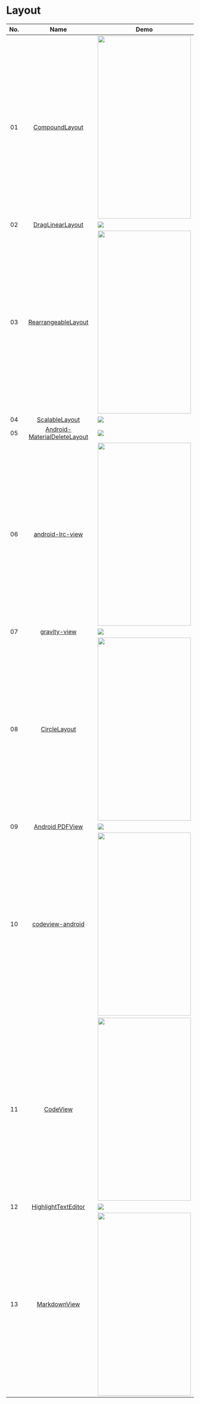 Layout
======================
No. | Name | Demo
:---: | :---: | ---
01| [CompoundLayout](https://github.com/Jaouan/CompoundLayout) | <img src="https://github.com/Jaouan/CompoundLayout/raw/master/art/demo.gif" width="250" height="490">
02| [DragLinearLayout](https://github.com/justasm/DragLinearLayout) | ![](https://github.com/justasm/DragLinearLayout/raw/master/sample/sample_in_action.gif)
03| [RearrangeableLayout](https://github.com/rajasharan/RearrangeableLayout) | <img src="https://github.com/rajasharan/RearrangeableLayout/raw/master/screencast.gif" width="250" height="490">
04| [ScalableLayout](https://github.com/ssomai/ScalableLayout) | ![](https://camo.githubusercontent.com/9561aef7d7c3bd3e6afefc5daf9ec08467e28674/68747470733a2f2f7261772e6769746875622e636f6d2f73736f6d61692f5363616c61626c654c61796f75742f6d61737465722f696d616765732f736c5f30315f6d61696e2e6a7067)
05| [Android-MaterialDeleteLayout](https://github.com/android-cjj/Android-MaterialDeleteLayout) | ![](https://camo.githubusercontent.com/490039a4bea1e9a298d83ae344d124c872620ea6/68747470733a2f2f6431337961637572716a676172612e636c6f756466726f6e742e6e65742f75736572732f3734373835372f73637265656e73686f74732f323234353632362f5f5f5f5f2e6769663f7261773d74727565)
06| [android-lrc-view](https://github.com/douzifly/android-lrc-view) | <img src="https://camo.githubusercontent.com/35fcc5113ec954429e5e9cf4f0f71a88b13a9c42/68747470733a2f2f7261772e6769746875622e636f6d2f646f757a69666c792f416e64726f69642d4c7263566965772f333165343063653061326337646236666466376539303666653065346637656136316433623464302f736e6170312e6a706567" width="250" height="490">
07| [gravity-view](https://github.com/gofynd/gravity-view) | ![](https://camo.githubusercontent.com/ae7e72c9757a860d15d168bc3708902a2532a8cb/687474703a2f2f696d672e796f75747562652e636f6d2f76692f49724e722d4a31733866382f302e6a7067)
08| [CircleLayout](https://github.com/francoiscampbell/CircleLayout) | <img src="https://camo.githubusercontent.com/ae523a379990711316bf1c4b17518697cd633e1c/68747470733a2f2f692e696d6775722e636f6d2f6839307338396d2e706e67" width="250" height="490">
09| [Android PDFView](https://github.com/JoanZapata/android-pdfview) | ![](https://camo.githubusercontent.com/7712406b4e86c0260f6fd35ed4a1fb77a73a29ce/68747470733a2f2f7261772e6769746875622e636f6d2f4a6f616e5a61706174612f616e64726f69642d706466766965772f6d61737465722f6465766963652e706e67)
10| [codeview-android](https://github.com/Softwee/codeview-android) | <img src="https://camo.githubusercontent.com/747aca62fa52466ff48b8dab4fe8a9c7bf507464/68747470733a2f2f7331302e706f7374696d672e6f72672f767833753671306c352f53637265656e5f53686f745f323031365f30385f33315f61745f31385f34315f33312e706e67" width="250" height="490">
11| [CodeView](https://github.com/tiagohm/CodeView) | <img src="https://raw.githubusercontent.com/tiagohm/CodeView/master/1.png" width="250" height="490">
12| [HighlightTextEditor](https://github.com/evilbinary/HighlightTextEditor) | ![](https://github.com/evilbinary/HighlightTextEditor/raw/master/data/Fine-Blue.jpg)
13| [MarkdownView](https://github.com/falnatsheh/MarkdownView) | <img src="https://camo.githubusercontent.com/2fd2fc867ea29e08af6c15eeec9bec295cfec7be/687474703a2f2f692e696d6775722e636f6d2f6759386558616a2e6a7067" width="250" height="490">